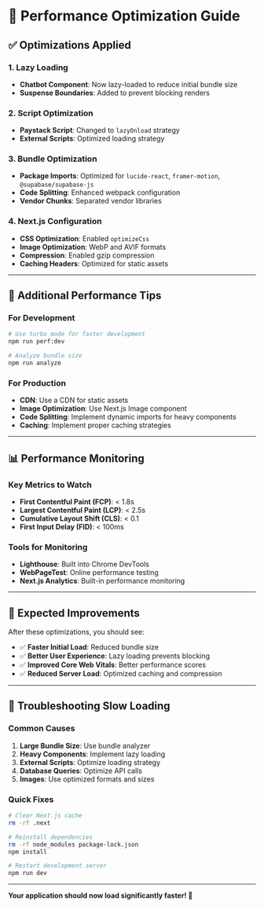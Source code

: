 # 🚀 Performance Optimization Guide

## ✅ **Optimizations Applied**

### **1. Lazy Loading**
- **Chatbot Component**: Now lazy-loaded to reduce initial bundle size
- **Suspense Boundaries**: Added to prevent blocking renders

### **2. Script Optimization**
- **Paystack Script**: Changed to `lazyOnload` strategy
- **External Scripts**: Optimized loading strategy

### **3. Bundle Optimization**
- **Package Imports**: Optimized for `lucide-react`, `framer-motion`, `@supabase/supabase-js`
- **Code Splitting**: Enhanced webpack configuration
- **Vendor Chunks**: Separated vendor libraries

### **4. Next.js Configuration**
- **CSS Optimization**: Enabled `optimizeCss`
- **Image Optimization**: WebP and AVIF formats
- **Compression**: Enabled gzip compression
- **Caching Headers**: Optimized for static assets

---

## 🔧 **Additional Performance Tips**

### **For Development**
```bash
# Use turbo mode for faster development
npm run perf:dev

# Analyze bundle size
npm run analyze
```

### **For Production**
- **CDN**: Use a CDN for static assets
- **Image Optimization**: Use Next.js Image component
- **Code Splitting**: Implement dynamic imports for heavy components
- **Caching**: Implement proper caching strategies

---

## 📊 **Performance Monitoring**

### **Key Metrics to Watch**
- **First Contentful Paint (FCP)**: < 1.8s
- **Largest Contentful Paint (LCP)**: < 2.5s
- **Cumulative Layout Shift (CLS)**: < 0.1
- **First Input Delay (FID)**: < 100ms

### **Tools for Monitoring**
- **Lighthouse**: Built into Chrome DevTools
- **WebPageTest**: Online performance testing
- **Next.js Analytics**: Built-in performance monitoring

---

## 🎯 **Expected Improvements**

After these optimizations, you should see:
- ✅ **Faster Initial Load**: Reduced bundle size
- ✅ **Better User Experience**: Lazy loading prevents blocking
- ✅ **Improved Core Web Vitals**: Better performance scores
- ✅ **Reduced Server Load**: Optimized caching and compression

---

## 🚨 **Troubleshooting Slow Loading**

### **Common Causes**
1. **Large Bundle Size**: Use bundle analyzer
2. **Heavy Components**: Implement lazy loading
3. **External Scripts**: Optimize loading strategy
4. **Database Queries**: Optimize API calls
5. **Images**: Use optimized formats and sizes

### **Quick Fixes**
```bash
# Clear Next.js cache
rm -rf .next

# Reinstall dependencies
rm -rf node_modules package-lock.json
npm install

# Restart development server
npm run dev
```

---

**Your application should now load significantly faster! 🚀**

